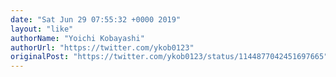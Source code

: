 ```yaml
---
date: "Sat Jun 29 07:55:32 +0000 2019"
layout: "like"
authorName: "Yoichi Kobayashi"
authorUrl: "https://twitter.com/ykob0123"
originalPost: "https://twitter.com/ykob0123/status/1144877042451697665"
---
```

